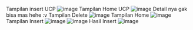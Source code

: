 Tampilan insert UCP ![image](https://github.com/user-attachments/assets/054e12fb-69da-4ce3-a93c-5119bdc5f5da)
Tampilan Home UCP ![image](https://github.com/user-attachments/assets/17d47a7b-3ff6-4e1d-bcb2-bf00db0befca)
Detail nya gak bisa mas hehe :v
Tampilan Delete ![image](https://github.com/user-attachments/assets/3a694b5b-6961-4137-aaa6-0ed30bd2ec21)
Tampilan Home ![image](https://github.com/user-attachments/assets/0d1609a7-f9af-4916-9e1c-4b0394b031f2)
Tampilan Insert ![image](https://github.com/user-attachments/assets/e27aeb13-64a7-453e-88ff-929676bfcb56)
![image](https://github.com/user-attachments/assets/a6ee98d9-8723-4059-820b-5e3bb2264a08)
Hasil Insert ![image](https://github.com/user-attachments/assets/673128af-e75f-4bcb-9836-2bfe291ccf32)
